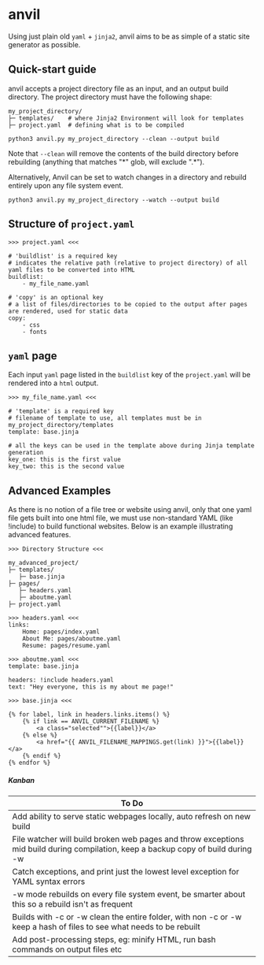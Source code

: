 # anvil 

Using just plain old `yaml` + `jinja2`, anvil aims to be as simple of a static site generator as possible. 

## Quick-start guide 

anvil accepts a project directory file as an input, and an output build directory. The project directory must have the following shape:

```
my_project_directory/
├─ templates/    # where Jinja2 Environment will look for templates
├─ project.yaml  # defining what is to be compiled 

```

```
python3 anvil.py my_project_directory --clean --output build
```

Note that `--clean` will remove the contents of the build directory before rebuilding (anything that matches "\*" glob, will exclude ".\*").

Alternatively, Anvil can be set to watch changes in a directory and rebuild entirely upon any file system event.

```
python3 anvil.py my_project_directory --watch --output build
```

## Structure of `project.yaml`

```
>>> project.yaml <<<

# 'buildlist' is a required key 
# indicates the relative path (relative to project directory) of all yaml files to be converted into HTML
buildlist: 
	- my_file_name.yaml

# 'copy' is an optional key
# a list of files/directories to be copied to the output after pages are rendered, used for static data
copy:
	- css
	- fonts
```

## `yaml` page

Each input `yaml` page listed in the `buildlist` key of the `project.yaml` will be rendered into a `html` output. 

```
>>> my_file_name.yaml <<<

# 'template' is a required key
# filename of template to use, all templates must be in my_project_directory/templates
template: base.jinja

# all the keys can be used in the template above during Jinja template generation 
key_one: this is the first value
key_two: this is the second value
```

## Advanced Examples 

As there is no notion of a file tree or website using anvil, only that one yaml file gets built into one html file, we must use non-standard YAML (like !include) to build functional websites. Below is an example illustrating advanced features.

```
>>> Directory Structure <<<

my_advanced_project/
├─ templates/
   ├─ base.jinja
├─ pages/
   ├─ headers.yaml
   ├─ aboutme.yaml
├─ project.yaml 

```

```
>>> headers.yaml <<<
links:
	Home: pages/index.yaml
	About Me: pages/aboutme.yaml
	Resume: pages/resume.yaml
```

```
>>> aboutme.yaml <<< 
template: base.jinja

headers: !include headers.yaml
text: "Hey everyone, this is my about me page!"
```

```
>>> base.jinja <<< 

{% for label, link in headers.links.items() %}
	{% if link == ANVIL_CURRENT_FILENAME %}
		<a class="selected"">{{label}}</a>
	{% else %}
		<a href="{{ ANVIL_FILENAME_MAPPINGS.get(link) }}">{{label}}</a>
	{% endif %}
{% endfor %}
```

##### Kanban

| To Do             | 
|-------------------|
| Add ability to serve static webpages locally, auto refresh on new build | 
| File watcher will build broken web pages and throw exceptions mid build during compilation, keep a backup copy of build during -w | 
| Catch exceptions, and print just the lowest level exception for YAML syntax errors |
| -w mode rebuilds on every file system event, be smarter about this so a rebuild isn't as frequent | 
| Builds with -c or -w clean the entire folder, with non -c or -w keep a hash of files to see what needs to be rebuilt | 
| Add post-processing steps, eg: minify HTML, run bash commands on output files etc |

